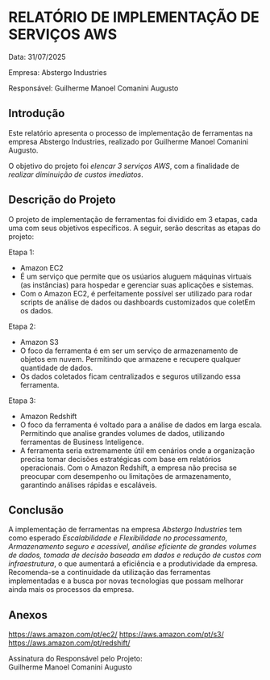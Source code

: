 # RELATÓRIO DE IMPLEMENTAÇÃO DE SERVIÇOS AWS

Data: 31/07/2025 

Empresa: Abstergo Industries  

Responsável: Guilherme Manoel Comanini Augusto

## Introdução
Este relatório apresenta o processo de implementação de ferramentas na empresa Abstergo Industries, realizado por Guilherme Manoel Comanini Augusto.

O objetivo do projeto foi *elencar 3 serviços AWS*, com a finalidade de *realizar diminuição de custos imediatos*.

## Descrição do Projeto
O projeto de implementação de ferramentas foi dividido em 3 etapas, cada uma com seus objetivos específicos. A seguir, serão descritas as etapas do projeto:

Etapa 1:
- Amazon EC2
- É um serviço que permite que os usúarios aluguem máquinas virtuais (as instâncias) para hospedar e gerenciar suas aplicações e sistemas.
- Com o Amazon EC2, é perfeitamente possível ser utilizado para rodar scripts de análise de dados ou dashboards customizados que coletEm os dados.

Etapa 2:
- Amazon S3
- O foco da ferramenta é em ser um serviço de armazenamento de objetos em nuvem. Permitindo que armazene e recupere qualquer quantidade de dados.
- Os dados coletados ficam centralizados e seguros utilizando essa ferramenta.

Etapa 3:
- Amazon Redshift
- O foco da ferramenta é voltado para a análise de dados em larga escala. Permitindo que analise grandes volumes de dados, utilizando ferramentas de Business Inteligence.
- A ferramenta seria extremamente útil em cenários onde a organização precisa tomar decisões estratégicas com base em relatórios operacionais. Com o Amazon Redshift, a empresa não precisa se preocupar com desempenho ou limitações de armazenamento, garantindo análises rápidas e escaláveis.


## Conclusão
A implementação de ferramentas na empresa *Abstergo Industries* tem como esperado *Escalabilidade e Flexibilidade no processamento, Armazenamento seguro e acessível, análise eficiente de grandes volumes de dados, tomada de decisão baseada em dados e redução de custos com infraestrutura*, o que aumentará a eficiência e a produtividade da empresa. Recomenda-se a continuidade da utilização das ferramentas implementadas e a busca por novas tecnologias que possam melhorar ainda mais os processos da empresa.

## Anexos
https://aws.amazon.com/pt/ec2/
https://aws.amazon.com/pt/s3/
https://aws.amazon.com/pt/redshift/

Assinatura do Responsável pelo Projeto:  
Guilherme Manoel Comanini Augusto
